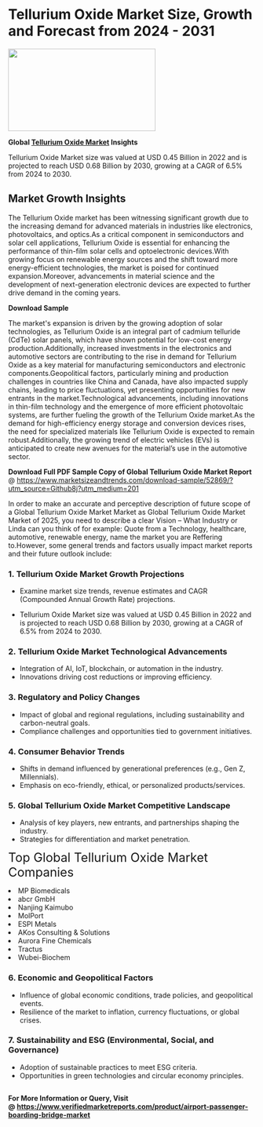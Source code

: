 <H1>Tellurium Oxide Market Size, Growth and Forecast from 2024 - 2031</H1><img class="aligncenter size-medium wp-image-584254" src="https://thirdeyenews.in/wp-content/uploads/2024/09/Global-Market-Research-300x168.jpeg" alt="" width="300" height="168" /><p><strong>Global&nbsp;<a href="https://www.marketsizeandtrends.com/download-sample/52869/?utm_source=Github8j?utm_medium=201">Tellurium Oxide Market</a> Insights</strong></p><p>Tellurium Oxide Market size was valued at USD 0.45 Billion in 2022 and is projected to reach USD 0.68 Billion by 2030, growing at a CAGR of 6.5% from 2024 to 2030.</p><p><h2>Market Growth Insights</h2> The Tellurium Oxide market has been witnessing significant growth due to the increasing demand for advanced materials in industries like electronics, photovoltaics, and optics.As a critical component in semiconductors and solar cell applications, Tellurium Oxide is essential for enhancing the performance of thin-film solar cells and optoelectronic devices.With growing focus on renewable energy sources and the shift toward more energy-efficient technologies, the market is poised for continued expansion.Moreover, advancements in material science and the development of next-generation electronic devices are expected to further drive demand in the coming years.<p><strong>Download Sample</strong></p> The market's expansion is driven by the growing adoption of solar technologies, as Tellurium Oxide is an integral part of cadmium telluride (CdTe) solar panels, which have shown potential for low-cost energy production.Additionally, increased investments in the electronics and automotive sectors are contributing to the rise in demand for Tellurium Oxide as a key material for manufacturing semiconductors and electronic components.Geopolitical factors, particularly mining and production challenges in countries like China and Canada, have also impacted supply chains, leading to price fluctuations, yet presenting opportunities for new entrants in the market.Technological advancements, including innovations in thin-film technology and the emergence of more efficient photovoltaic systems, are further fueling the growth of the Tellurium Oxide market.As the demand for high-efficiency energy storage and conversion devices rises, the need for specialized materials like Tellurium Oxide is expected to remain robust.Additionally, the growing trend of electric vehicles (EVs) is anticipated to create new avenues for the material’s use in the automotive sector.<p><span class=""><strong>Download Full PDF Sample Copy of Global Tellurium Oxide Market Report</strong> @ <a href="https://www.marketsizeandtrends.com/download-sample/52869/?utm_source=Github8j?utm_medium=201" target="_blank">https://www.marketsizeandtrends.com/download-sample/52869/?utm_source=Github8j?utm_medium=201</a></span></p><p>In order to make an accurate and perceptive description of future scope of a Global&nbsp;Tellurium Oxide Market Market as Global&nbsp;Tellurium Oxide Market Market of 2025, you need to describe a clear Vision &ndash; What Industry or Linda can you think of for example: Quote from a Technology, healthcare, automotive, renewable energy, name the market you are Reffering to.However, some general trends and factors usually impact market reports and their future outlook include:</p><h3>1.&nbsp;<strong>Tellurium Oxide Market Growth Projections</strong></h3><ul><li>Examine market size trends, revenue estimates and CAGR (Compounded Annual Growth Rate) projections.</li><li><p>Tellurium Oxide Market size was valued at USD 0.45 Billion in 2022 and is projected to reach USD 0.68 Billion by 2030, growing at a CAGR of 6.5% from 2024 to 2030.</p></li></ul><h3>2.&nbsp;<strong>Tellurium Oxide Market Technological Advancements</strong></h3><ul><li>Integration of AI, IoT, blockchain, or automation in the industry.</li><li>Innovations driving cost reductions or improving efficiency.</li></ul><h3>3.&nbsp;<strong>Regulatory and Policy Changes</strong></h3><ul><li>Impact of global and regional regulations, including sustainability and carbon-neutral goals.</li><li>Compliance challenges and opportunities tied to government initiatives.</li></ul><h3>4.&nbsp;<strong>Consumer Behavior Trends</strong></h3><ul><li>Shifts in demand influenced by generational preferences (e.g., Gen Z, Millennials).</li><li>Emphasis on eco-friendly, ethical, or personalized products/services.</li></ul><h3>5.&nbsp;<strong>Global Tellurium Oxide Market Competitive Landscape</strong></h3><ul><li>Analysis of key players, new entrants, and partnerships shaping the industry.</li><li>Strategies for differentiation and market penetration.</li></ul><p data-pm-slice="1 1 []"><span style="color: inherit; font-family: inherit; font-size: 25px;">Top Global Tellurium Oxide Market Companies</span></p><div class="" data-test-id=""><p><li>MP Biomedicals</li><li> abcr GmbH</li><li> Nanjing Kaimubo</li><li> MolPort</li><li> ESPI Metals</li><li> AKos Consulting & Solutions</li><li> Aurora Fine Chemicals</li><li> Tractus</li><li> Wubei-Biochem</li></p></div><h3>6.&nbsp;<strong>Economic and Geopolitical Factors</strong></h3><ul><li>Influence of global economic conditions, trade policies, and geopolitical events.</li><li>Resilience of the market to inflation, currency fluctuations, or global crises.</li></ul><h3>7.&nbsp;<strong>Sustainability and ESG (Environmental, Social, and Governance)</strong></h3><ul><li>Adoption of sustainable practices to meet ESG criteria.</li><li>Opportunities in green technologies and circular economy principles.</li></ul><h2><strong style="font-size: 14px;">For More Information or Query, Visit @&nbsp;</strong><a style="background-color: #ffffff; font-size: 14px;" href="https://www.marketsizeandtrends.com/report/tellurium-oxide-market/" target="_blank">https://www.verifiedmarketreports.com/product/airport-passenger-boarding-bridge-market</a></h2>